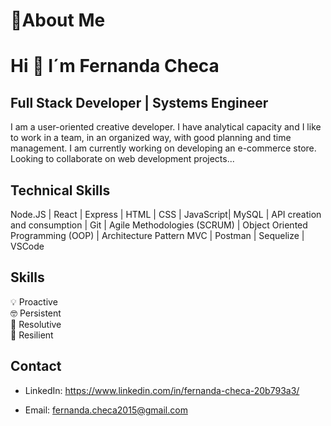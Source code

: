 # 💫About Me 
# Hi 👋 I´m Fernanda Checa 
## Full Stack Developer | Systems Engineer
I am a user-oriented creative developer. I have analytical capacity and I like to work in a team, in an organized way, with good planning and time management.
I am currently working on developing an e-commerce store. Looking to collaborate on web development projects...

## Technical Skills

Node.JS | React | Express | HTML | CSS | JavaScript| MySQL | API creation and consumption | Git | Agile Methodologies (SCRUM) | Object Oriented Programming (OOP) | Architecture Pattern MVC | Postman | Sequelize | VSCode

## Skills 

💡 Proactive<br>
🤓 Persistent<br>
🧩 Resolutive<br>
🤖 Resilient

## Contact

* LinkedIn: https://www.linkedin.com/in/fernanda-checa-20b793a3/

* Email: fernanda.checa2015@gmail.com 

   



